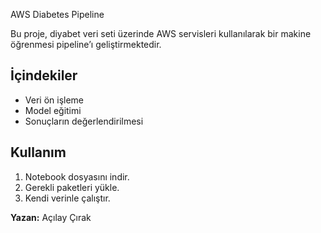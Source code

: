 AWS Diabetes Pipeline

Bu proje, diyabet veri seti üzerinde AWS servisleri kullanılarak bir makine öğrenmesi pipeline’ı geliştirmektedir.

## İçindekiler
- Veri ön işleme
- Model eğitimi
- Sonuçların değerlendirilmesi

## Kullanım
1. Notebook dosyasını indir.
2. Gerekli paketleri yükle.
3. Kendi verinle çalıştır.

**Yazan:** Açılay Çırak

